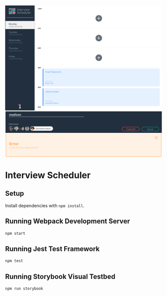 !["Home page of Scheduler"](https://raw.githubusercontent.com/huongw/scheduler/master/docs/home.png)
!["Create a new appointment"](https://raw.githubusercontent.com/huongw/scheduler/master/docs/create.png)
!["Show error"](https://raw.githubusercontent.com/huongw/scheduler/master/docs/error.png)

# Interview Scheduler

## Setup

Install dependencies with `npm install`.

## Running Webpack Development Server

```sh
npm start
```

## Running Jest Test Framework

```sh
npm test
```

## Running Storybook Visual Testbed

```sh
npm run storybook
```

